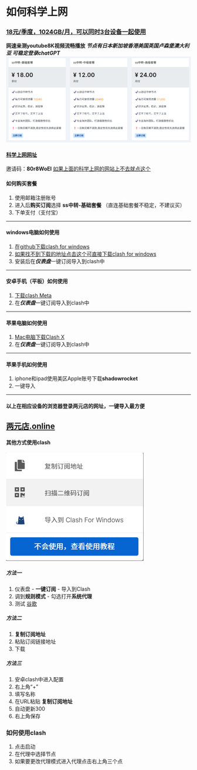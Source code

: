 #  如何科学上网


### [18元/季度，1024GB/月，可以同时3台设备一起使用](https://xn--5hqx9equq.com/#/register?code=80r8WoEl) 
**网速亲测youtube8K视频流畅播放** 
***节点有日本新加坡香港美国英国卢森堡澳大利亚 可稳定登录chatGPT*** 
![两元店套餐](https://github.com/Wangfugui1799/study_git/blob/main/picture/%E4%B8%A4%E5%85%83%E5%BA%97%E5%A5%97%E9%A4%90.png)
#### [科学上网网址](https://xn--5hqx9equq.com/#/register?code=80r8WoEl)  
邀请码：**80r8WoEl** 
[如果上面的科学上网的网站上不去就点这个](https://两元店.online/#/login) 
#### 如何购买套餐
1. 使用邮箱注册账号
2. 进入后**购买订阅**选择 **ss中转-基础套餐** （直连基础套餐不稳定，不建议买）
3. 下单支付（支付宝）
---
#### windows电脑如何使用
1. [在github下载clash for windows](https://github.com/Z-Siqi/Clash-for-Windows_Chinese)
2. [如果找不到下载的地址点击这个可直接下载clash for windows](https://github.com/Z-Siqi/Clash-for-Windows_Chinese/releases/download/CFW-V0.20.39_OPT-1/Clash.for.Windows.Setup.0.20.39_Opt-1.exe)
3. 安装后在***仪表盘***一键订阅导入到clash中

---
#### 安卓手机（平板）如何使用
1. [下载clash Meta](https://github.com/MetaCubeX/ClashMetaForAndroid/releases/download/v2.10.1/cmfa-2.10.1-meta-universal-release.apk)
2. 在***仪表盘***一键订阅导入到clash中
---
#### 苹果电脑如何使用
1. [Mac电脑下载Clash X](https://github.com/netboy1024/ClashX/releases/download/v1.118.0/ClashX.dmg)
2. 在***仪表盘***一键订阅导入到clash中
---
#### 苹果手机如何使用
1. iphone和ipad使用美区Apple账号下载**shadowrocket**
2. 一键导入
---
#### 以上在相应设备的浏览器登录两元店的网址，一键导入最方便 
[两元店.online](两元店.online)
---
#### 其他方式使用clash
![一键订阅](https://github.com/Wangfugui1799/study_git/blob/main/picture/%E4%B8%80%E9%94%AE%E8%AE%A2%E9%98%85.png)
##### 方法一
1. 仪表盘 - **一键订阅** - 导入到Clash
2. 调到**规则模式** - 勾选打开**系统代理**
3. 测试 [谷歌](https://www.google.com.hk/)
##### 方法二
1. **复制订阅地址**
2. 粘贴订阅链接地址
3. 下载
##### 方法三
1. 安卓clash中进入配置
2. 右上角“+”
3. 填写名称
4. 在URL粘贴 **复制订阅地址** 
4. 自动更新300 
5. 右上角保存

### 如何使用clash
1. 点击启动
2. 在代理中选择节点
3. 如果要更改代理模式进入代理点击右上角三个点


